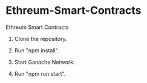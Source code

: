 # Ethreum-Smart-Contracts
Ethreum Smart Contracts

1. Clone the repository.

2. Run "npm install".

3. Start Ganache Network.

4. Run "npm run start".
